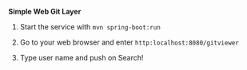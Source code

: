 
**Simple Web Git Layer**


1. Start the service with
`mvn spring-boot:run`

2. Go to your web browser and enter
`http:localhost:8080/gitviewer`

3. Type user name and push on Search!
